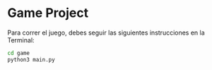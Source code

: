 #   Game Project

Para correr el juego, debes seguir las siguientes instrucciones en la Terminal:

```sh
cd game
python3 main.py
```